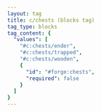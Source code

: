 ```yaml
---
layout: tag
title: c/chests (blocks tag)
tag_type: blocks
tag_content: {
  "values": [
    "#c:chests/ender",
    "#c:chests/trapped",
    "#c:chests/wooden",
    {
      "id": "#forge:chests",
      "required": false
    }
  ]
}
---
```

